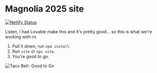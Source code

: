 # Magnolia 2025 site

[![Netlify Status](https://api.netlify.com/api/v1/badges/b6056e72-940e-464e-afd3-b604b2008416/deploy-status?branch=2025)](https://app.netlify.com/projects/magnolia-js/deploys)

Listen, I had Lovable make this and it's pretty good... so this is what we're working with rn.

1. Pull it down, run `npm install`.
2. Run `vite` or `npx vite`.
3. You're good to go.

![Taco Bell- Good to Go](https://i.makeagif.com/media/2-10-2017/WA1rO7.gif)
